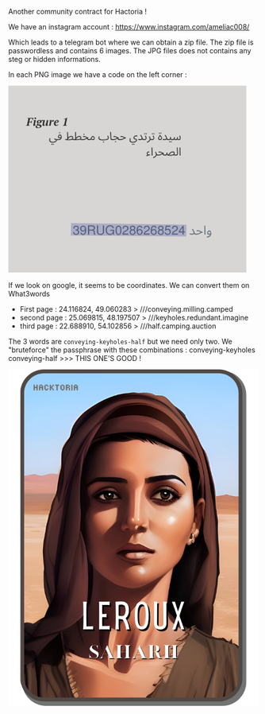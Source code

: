Another community contract for Hactoria !


We have an instagram account : 
https://www.instagram.com/ameliac008/

Which leads to a telegram bot where we can obtain a zip file.
The zip file is passwordless and contains 6 images.
The JPG files does not contains any steg or hidden informations.

In each PNG image we have a code on the left corner : 

![challimage](assets/Pasted%20image%2020230227212158.png)

If we look on google, it seems to be coordinates.
We can convert them on What3words

- First page : 24.116824, 49.060283 > ///conveying.milling.camped
- second page : 25.069815, 48.197507 > ///keyholes.redundant.imagine
- third page : 22.688910, 54.102856 > ///half.camping.auction

The 3 words are `conveying-keyholes-half` but we need only two.
We "bruteforce" the passphrase with these combinations : 
conveying-keyholes
conveying-half >>> THIS ONE'S GOOD !

![challimage](assets/Pasted%20image%2020230228164635.png)
